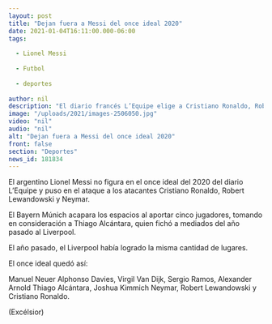 ```yaml
---
layout: post
title: "Dejan fuera a Messi del once ideal 2020"
date: 2021-01-04T16:11:00.000-06:00
tags:
  
  - Lionel Messi
  
  - Futbol
  
  - deportes
  
author: nil
description: "El diario francés L’Equipe elige a Cristiano Ronaldo, Robert Lewandowski y Neymar en el ataque"
image: "/uploads/2021/images-2506050.jpg"
video: "nil"
audio: "nil"
alt: "Dejan fuera a Messi del once ideal 2020"
front: false
section: "Deportes"
news_id: 181834
---
```


El argentino Lionel Messi no figura en el once ideal del 2020 del diario L’Equipe y puso en el ataque a los atacantes Cristiano Ronaldo, Robert Lewandowski y Neymar.

El Bayern Múnich acapara los espacios al aportar cinco jugadores, tomando en consideración a Thiago Alcántara, quien fichó a mediados del año pasado al Liverpool.

El año pasado, el Liverpool había logrado la misma cantidad de lugares.

El once ideal quedó así:

Manuel Neuer
Alphonso Davies, Virgil Van Dijk, Sergio Ramos, Alexander Arnold
Thiago Alcántara, Joshua Kimmich
Neymar, Robert Lewandowski y Cristiano Ronaldo.

(Excélsior)